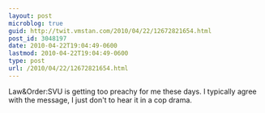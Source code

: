 ```yaml
---
layout: post
microblog: true
guid: http://twit.vmstan.com/2010/04/22/12672821654.html
post_id: 3048197
date: 2010-04-22T19:04:49-0600
lastmod: 2010-04-22T19:04:49-0600
type: post
url: /2010/04/22/12672821654.html
---
```

Law&Order:SVU is getting too preachy for me these days. I typically agree with the message, I just don't to hear it in a cop drama.
